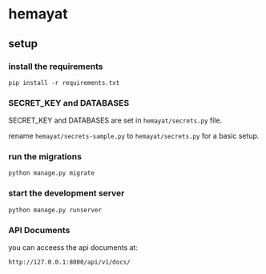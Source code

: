 # hemayat

## setup

### install the requirements

```
pip install -r requirements.txt
```

### SECRET_KEY and DATABASES

SECRET_KEY and DATABASES are set in ```hemayat/secrets.py``` file.

rename ```hemayat/secrets-sample.py``` to ```hemayat/secrets.py``` for a basic setup.

### run the migrations
```
python manage.py migrate
```

### start the development server
```
python manage.py runserver
```

### API Documents
you can acceess the api documents at:
```
http://127.0.0.1:8000/api/v1/docs/
```
